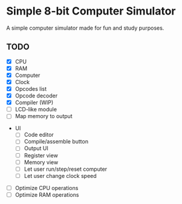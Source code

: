 # Simple 8-bit Computer Simulator
A simple computer simulator made for fun and study purposes.

## TODO
- [X] CPU
- [X] RAM
- [X] Computer
- [X] Clock
- [X] Opcodes list
- [X] Opcode decoder
- [X] Compiler (WIP)
- [ ] LCD-like module
- [ ] Map memory to output
- UI
    - [ ] Code editor
    - [ ] Compile/assemble button
    - [ ] Output UI
    - [ ] Register view
    - [ ] Memory view
    - [ ] Let user run/step/reset computer
    - [ ] Let user change clock speed
- [ ] Optimize CPU operations
- [ ] Optimize RAM operations